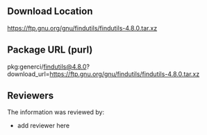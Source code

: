 ## Download Location

https://ftp.gnu.org/gnu/findutils/findutils-4.8.0.tar.xz

## Package URL (purl)

pkg:generci/findutils@4.8.0?download_url=https://ftp.gnu.org/gnu/findutils/findutils-4.8.0.tar.xz

## Reviewers

The information was reviewed by:

* add reviewer here
